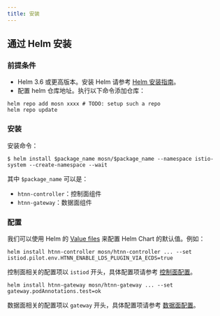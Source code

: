 ```yaml
---
title: 安装
---
```


## 通过 Helm 安装

### 前提条件

* Helm 3.6 或更高版本。安装 Helm 请参考 [Helm 安装指南](https://helm.sh/docs/intro/install/)。
* 配置 helm 仓库地址。执行以下命令添加仓库：

```shell
helm repo add mosn xxxx # TODO: setup such a repo
helm repo update
```

### 安装

安装命令：

```shell
$ helm install $package_name mosn/$package_name --namespace istio-system --create-namespace --wait
```

其中 `$package_name` 可以是：

* `htnn-controller`：控制面组件
* `htnn-gateway`：数据面组件

### 配置

我们可以使用 Helm 的 [Value files](https://helm.sh/docs/chart_template_guide/values_files/) 来配置 Helm Chart 的默认值。例如：

```shell
helm install htnn-controller mosn/htnn-controller ... --set istiod.pilot.env.HTNN_ENABLE_LDS_PLUGIN_VIA_ECDS=true
```

控制面相关的配置项以 `istiod` 开头，具体配置项请参考 [控制面配置](https://github.com/istio/istio/blob/1.21.2/manifests/charts/istio-control/istio-discovery/values.yaml)。

```shell
helm install htnn-gateway mosn/htnn-gateway ... --set gateway.podAnnotations.test=ok
```

数据面相关的配置项以 `gateway` 开头，具体配置项请参考 [数据面配置](https://github.com/istio/istio/blob/1.21.2/manifests/charts/gateway/values.yaml)。
